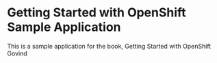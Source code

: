 Getting Started with OpenShift Sample Application
====================

This is a sample application for the book, Getting Started with OpenShift Govind

